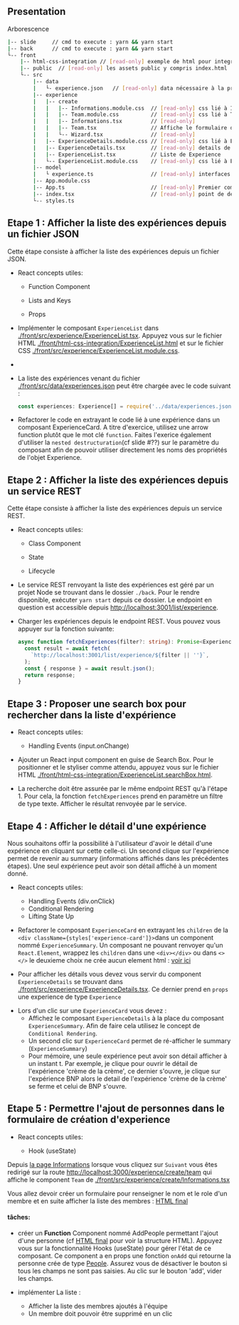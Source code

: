 ## Presentation

Arborescence

```bash
|-- slide     // cmd to execute : yarn && yarn start
|-- back      // cmd to execute : yarn && yarn start
└-- front
    |-- html-css-integration // [read-only] exemple de html pour integrer les étapes
    |-- public  // [read-only] les assets public y compris index.html
    └-- src
        |-- data
        |   └- experience.json   // [read-only] data nécessaire à la première étape
        |-- experience
        |   |-- create
        |   |   |-- Informations.module.css  // [read-only] css lié à Information
        |   |   |-- Team.module.css          // [read-only] css lié à Team
        |   |   |-- Informations.tsx         // [read-only]
        |   |   |-- Team.tsx                 // Affiche le formulaire de création de team (Etape 5)
        |   |   └-- Wizard.tsx               // [read-only]
        |   |-- ExperienceDetails.module.css // [read-only] css lié à ExperienceDetails
        |   |-- ExperienceDetails.tsx        // [read-only] details de Experience
        |   |-- ExperienceList.tsx           // Liste de Experience
        |   └-- ExperienceList.module.css    // [read-only] css lié à ExperienceList
        |-- model
        |   └ experience.ts                  // [read-only] interfaces à importé
        |-- App.module.css
        |-- App.ts                           // [read-only] Premier component de react
        |-- index.tsx                        // [read-only] point de départ de react
        └-- styles.ts


```

## Etape 1 : Afficher la liste des expériences depuis un fichier JSON

Cette étape consiste à afficher la liste des expériences depuis un fichier JSON.

- React concepts utiles:

  - Function Component

  - Lists and Keys

  - Props

- Implémenter le composant `ExperienceList` dans [./front/src/experience/ExperienceList.tsx](./front/src/experience/ExperienceList.tsx). Appuyez vous sur le fichier HTML [./front/html-css-integration/ExperienceList.html](./front/html-css-integration/ExperienceList.html) et sur le fichier CSS [./front/src/experience/ExperienceList.module.css](./front/src/experience/ExperienceList.module.css).
-
- La liste des expériences venant du fichier [./front/src/data/experiences.json](./front/src/data/experiences.json) peut être chargée avec le code suivant :

  ```typescript
  const experiences: Experience[] = require('../data/experiences.json');
  ```

- Refactorer le code en extrayant le code lié à une expérience dans un composant ExperienceCard. A titre d'exercice, utilisez une arrow function plutôt que le mot clé `function`. Faites l'exerice également d'utiliser la `nested destructuration`(cf slide #??) sur le paramètre du composant afin de pouvoir utiliser directement les noms des propriétés de l'objet Experience.

## Etape 2 : Afficher la liste des expériences depuis un service REST

Cette étape consiste à afficher la liste des expériences depuis un service REST.

- React concepts utiles:

  - Class Component

  - State

  - Lifecycle

- Le service REST renvoyant la liste des expériences est géré par un projet Node se trouvant dans le dossier `./back`. Pour le rendre disponible, exécuter `yarn start` depuis ce dossier. Le endpoint en question est accessible depuis [http://localhost:3001/list/experience](http://localhost:3001/list/experience).

- Charger les expériences depuis le endpoint REST. Vous pouvez vous appuyer sur la fonction suivante:

  ```typescript
  async function fetchExperiences(filter?: string): Promise<Experience[]> {
    const result = await fetch(
      `http://localhost:3001/list/experience/${filter || ''}`,
    );
    const { response } = await result.json();
    return response;
  }
  ```

## Etape 3 : Proposer une search box pour rechercher dans la liste d'expérience

- React concepts utiles:

  - Handling Events (input.onChange)

- Ajouter un React input component en guise de Search Box. Pour le positionner et le styliser comme attendu, appuyez vous sur le fichier HTML [./front/html-css-integration/ExperienceList.searchBox.html](./front/html-css-integration/ExperienceList.searchBox.html).

- La recherche doit être assurée par le même endpoint REST qu'à l'étape 1. Pour cela, la fonction `fetchExperiences` prend en paramètre un filtre de type texte. Afficher le résultat renvoyée par le service.

## Etape 4 : Afficher le détail d'une expérience

Nous souhaitons offir la possibilité à l'utilisateur d'avoir le détail d'une expérience en cliquant sur cette celle-ci. Un second clique sur l'expérience permet de revenir au summary (informations affichés dans les précédentes étapes). Une seul expérience peut avoir son détail affiché à un moment donné.

- React concepts utiles:

  - Handling Events (div.onClick)
  - Conditional Rendering
  - Lifting State Up

- Refactorer le composant `ExperienceCard` en extrayant les `children` de la `<div className={styles['experience-card']}>`dans un component nommé `ExperienceSummary`. Un composant ne pouvant renvoyer qu'un `React.Element`, wrappez les `children` dans une `<div></div>` ou dans `<></>` le deuxieme choix ne crée aucun element html : [voir ici](https://reactjs.org/docs/fragments.html#short-syntax)

* Pour afficher les détails vous devez vous servir du component `ExperienceDetails` se trouvant dans [./front/src/experience/ExperienceDetails.tsx](./front/src/experience/ExperienceDetails.tsx). Ce dernier prend en `props` une experience de type `Experience`

- Lors d'un clic sur une `ExperienceCard` vous devez :
  - Affichez le composant `ExperienceDetails` à la place du composant `ExperienceSummary`. Afin de faire cela utilisez le concept de `Conditional Rendering`.
  - Un second clic sur `ExperienceCard` permet de ré-afficher le summary (`ExperienceSummary`)
  - Pour mémoire, une seule expérience peut avoir son détail afficher à un instant t. Par exemple, je clique pour ouvrir le détail de l'expérience 'crème de la crème', ce dernier s'ouvre, je clique sur l'expérience BNP alors le detail de l'expérience 'crème de la crème' se ferme et celui de BNP s'ouvre.

## Etape 5 : Permettre l'ajout de personnes dans le formulaire de création d'experience

- React concepts utiles:

  - Hook (useState)

Depuis [la page Informations](http://localhost:3001/experience/create/informations) lorsque vous cliquez sur `Suivant` vous êtes redirigé sur la route [http://localhost:3000/experience/create/team](http://localhost:3001/experience/create/team) qui affiche le component `Team` de [./front/src/experience/create/Informations.tsx](./front/src/experience/create/Informations.tsx)

Vous allez devoir créer un formulaire pour renseigner le nom et le role d'un membre et en suite afficher la liste des membres : [HTML final](./front/html-css-integration/Team.html)

#### tâches:

- créer un **Function** Component nommé AddPeople permettant l'ajout d'une personne (cf [HTML final](./front/html-css-integration/Team.html) pour voir la structure HTML). Appuyez vous sur la fonctionnalité Hooks (useState) pour gérer l'état de ce composant. Ce component a en props une fonction `onAdd` qui retourne la personne crée de type [People](./front/src/model/experience.ts). Assurez vous de désactiver le bouton si tous les champs ne sont pas saisies. Au clic sur le bouton 'add', vider les champs.

- implémenter La liste :
  - Afficher la liste des membres ajoutés à l'équipe
  - Un membre doit pouvoir être supprimé en un clic
